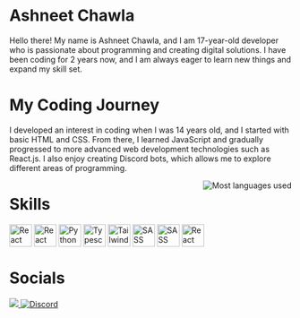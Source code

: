 # Ashneet Chawla

Hello there! My name is Ashneet Chawla, and I am 17-year-old developer who is passionate about programming and creating digital solutions. I have been coding for 2 years now, and I am always eager to learn new things and expand my skill set.

# My Coding Journey

I developed an interest in coding when I was 14 years old, and I started with basic HTML and CSS. From there, I learned JavaScript and gradually progressed to more advanced web development technologies such as React.js. I also enjoy creating Discord bots, which allows me to explore different areas of programming.

<img align="right" alt="Most languages used" src="https://github-readme-stats.vercel.app/api/top-langs/?username=itz-ash&show_icons=true&layout=compact&border_color=21262d&border_radius=6&background-color=transparent" />

# Skills

<div>
  <img align="top" alt="React" width="40px" src="https://skillicons.dev/icons?i=cpp" />
  <img align="top" alt="React" width="40px" src="https://skillicons.dev/icons?i=mongodb" />
  <img align="top" alt="Python" width="40px" src="https://skillicons.dev/icons?i=py" />
  <img align="top" alt="Typescript" width="40px" src="https://skillicons.dev/icons?i=ts" />
  <img align="top" alt="Tailwind CSS" width="40px" src="https://skillicons.dev/icons?i=tailwind" />
  <img align="top" alt="SASS" width="40px" src="https://skillicons.dev/icons?i=sass" />
  <img align="top" alt="SASS" width="40px" src="https://skillicons.dev/icons?i=html" />
  <img align="top" alt="React" width="40px" src="https://skillicons.dev/icons?i=react" />
  
</div>

# Socials

<a  alt="twitter" href="https://twitter.com/chawla-ashneet">
<img src="https://img.shields.io/badge/Twitter-1DA1F2?style=for-the-badge&logo=twitter&logoColor=white"/>
</a>

<a href="https://discord.com/users/766374379600347157">
  <img alt="Discord" src="https://img.shields.io/badge/Discord-7289DA?style=for-the-badge&logo=discord&logoColor=white" />
</a>
